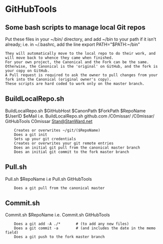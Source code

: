 # GitHubTools

## Some bash scripts to manage local Git repos

Put these files in your ~/bin/ directory, and add ~/bin to your path if it isn't already;
i.e. in ~/.bashrc, add the line export PATH="$PATH:~/bin"

	They will automatically move to the local repo to do their work, and will move back to whence they came when finished.
	For your own project, the Canonical and the Fork can be the same.
	Otherwise, the Canonical is the 'original' on GitHub, and the fork is your copy on GitHub.
	A Pull request is required to ask the owner to pull changes from your fork into the Canonical (original owner's copy).
	These scripts are hard coded to work only on the master branch.

## BuildLocalRepo.sh

BuildLocalRepo.sh $GitHubHost $CanonPath $ForkPath $RepoName $UserID $eMail
i.e.	BuildLocalRepo.sh github.com /C0missar/ /C0missar/ GitHubTools C0missar Stan@StanWard.net 

		Creates or overwrites ~/git/($RepoName)
		Does a git init
		Sets up your git credentials
		Creates or overwrites your git remote entries
		Does an initial git pull from the canonical master branch
		Does an initial git commit to the fork master branch

## Pull.sh
Pull.sh $RepoName
i.e 	Pull.sh GitHubTools

		Does a git pull from the canonical master

## Commit.sh
Commit.sh $RepoName
i.e.	Commit.sh GitHubTools

		Does a git add -A ./*		# (to add any new files)
		Does a git commit -a		# (and includes the date in the memo field)
		Does a git push to the fork master branch
